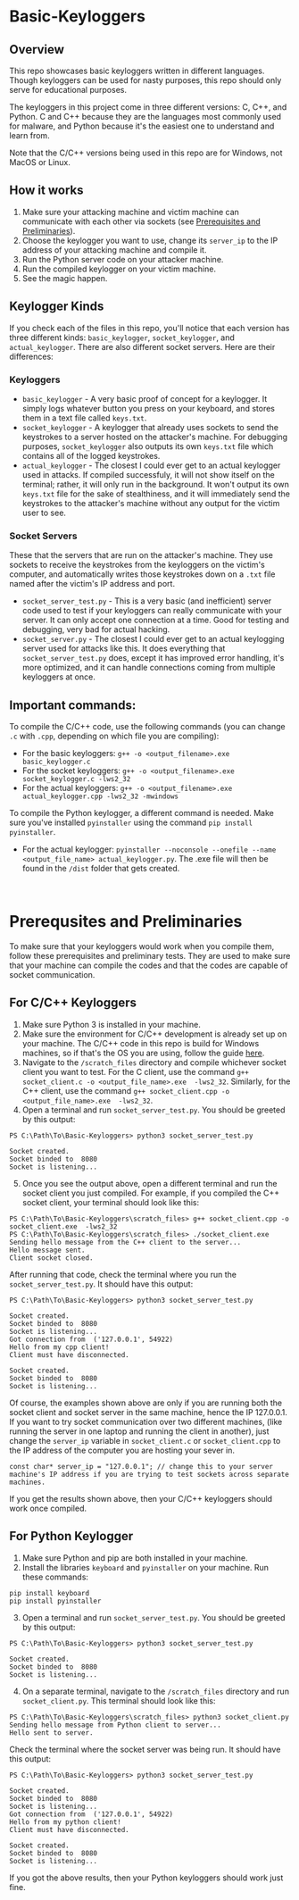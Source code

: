 # Basic-Keyloggers

## Overview
This repo showcases basic keyloggers written in different languages. Though keyloggers can be used for nasty purposes, this repo should only serve for educational purposes.

The keyloggers in this project come in three different versions: C, C++, and Python. C and C++ because they are the languages most commonly used for malware, and Python because it's the easiest one to understand and learn from. 

Note that the C/C++ versions being used in this repo are for Windows, not MacOS or Linux.

## How it works
1. Make sure your attacking machine and victim machine can communicate with each other via sockets (see [Prerequisites and Preliminaries](#section-1)).
2. Choose the keylogger you want to use, change its `server_ip` to the IP address of your attacking machine and compile it.
3. Run the Python server code on your attacker machine.
4. Run the compiled keylogger on your victim machine.
5. See the magic happen.

## Keylogger Kinds

If you check each of the files in this repo, you'll notice that each version has three different kinds: `basic_keylogger`, `socket_keylogger`, and `actual_keylogger`. There are also different socket servers. Here are their differences:
### Keyloggers
* `basic_keylogger` - A very basic proof of concept for a keylogger. It simply logs whatever button you press on your keyboard, and stores them in a text file called `keys.txt`.
* `socket_keylogger` - A keylogger that already uses sockets to send the keystrokes to a server hosted on the attacker's machine. For debugging purposes, `socket_keylogger` also outputs its own `keys.txt` file which contains all of the logged keystrokes.
* `actual_keylogger` - The closest I could ever get to an actual keylogger used in attacks. If compiled successfuly, it will not show itself on the terminal; rather, it will only run in the background. It won't output its own `keys.txt` file for the sake of stealthiness, and it will immediately send the keystrokes to the attacker's machine without any output for the victim user to see.
### Socket Servers
These that the servers that are run on the attacker's machine. They use sockets to receive the keystrokes from the keyloggers on the victim's computer, and automatically writes those keystrokes down on a `.txt` file named after the victim's IP address and port.
* `socket_server_test.py` - This is a very basic (and inefficient) server code used to test if your keyloggers can really communicate with your server. It can only accept one connection at a time. Good for testing and debugging, very bad for actual hacking.
* `socket_server.py` - The closest I could ever get to an actual keylogging server used for attacks like this. It does everything that `socket_server_test.py` does, except it has improved error handling, it's more optimized, and it can handle connections coming from multiple keyloggers at once. 


## Important commands:

To compile the C/C++ code, use the following commands (you can change `.c` with `.cpp`, depending on which file you are compiling):

* For the basic keyloggers: `g++ -o <output_filename>.exe basic_keylogger.c`
* For the socket keyloggers: `g++ -o <output_filename>.exe socket_keylogger.c -lws2_32`
* For the actual keyloggers: `g++ -o <output_filename>.exe actual_keylogger.cpp -lws2_32 -mwindows`

To compile the Python keylogger, a different command is needed. Make sure you've installed `pyinstaller` using the command `pip install pyinstaller`.
* For the actual keylogger: `pyinstaller --noconsole --onefile --name <output_file_name> actual_keylogger.py`. The .exe file will then be found in the `/dist` folder that gets created.

<br/>

# <a name="section-1"></a> Prerequsites and Preliminaries


To make sure that your keyloggers would work when you compile them, follow these prerequisites and preliminary tests. They are used to make sure that your machine can compile the codes and that the codes are capable of socket communication.

## For C/C++ Keyloggers
1. Make sure Python 3 is installed in your machine.
2. Make sure the environment for C/C++ development is already set up on your machine. The C/C++ code in this repo is build for Windows machines, so if that's the OS you are using, follow the guide [here](https://code.visualstudio.com/docs/cpp/config-mingw?fbclid=IwY2xjawG6AfdleHRuA2FlbQIxMAABHSO4WPA2xtDaTKrFsBsA-wPPEC2UcH2cfyFbi2WN0b8scKeCweYNZqBKvw_aem_VmqdFcg02qeJubMOo6dONQ).
3. Navigate to the `/scratch_files` directory and compile whichever socket client you want to test. For the C client, use the command `g++ socket_client.c -o <output_file_name>.exe  -lws2_32`. Similarly, for the C++ client, use the command `g++ socket_client.cpp -o <output_file_name>.exe  -lws2_32`.
4. Open a terminal and run `socket_server_test.py`. You should be greeted by this output:
```
PS C:\Path\To\Basic-Keyloggers> python3 socket_server_test.py

Socket created.
Socket binded to  8080
Socket is listening...
```
5. Once you see the output above, open a different terminal and run the socket client you just compiled. For example, if you compiled the C++ socket client, your terminal should look like this:
```
PS C:\Path\To\Basic-Keyloggers\scratch_files> g++ socket_client.cpp -o socket_client.exe  -lws2_32
PS C:\Path\To\Basic-Keyloggers\scratch_files> ./socket_client.exe
Sending hello message from the C++ client to the server... 
Hello message sent.
Client socket closed.
```
After running that code, check the terminal where you run the `socket_server_test.py`. It should have this output:
```
PS C:\Path\To\Basic-Keyloggers> python3 socket_server_test.py

Socket created.
Socket binded to  8080
Socket is listening...
Got connection from  ('127.0.0.1', 54922)
Hello from my cpp client!
Client must have disconnected.

Socket created.
Socket binded to  8080
Socket is listening...
```
Of course, the examples shown above are only if you are running both the socket client and socket server in the same machine, hence the IP 127.0.0.1. If you want to try socket communication over two different machines, (like running the server in one laptop and running the client in another), just change the `server_ip` variable in `socket_client.c` or `socket_client.cpp` to the IP address of the computer you are hosting your sever in.
```
const char* server_ip = "127.0.0.1"; // change this to your server machine's IP address if you are trying to test sockets across separate machines.
```

If you get the results shown above, then your C/C++ keyloggers should work once compiled.

[comment]: <> (talk about prerequisites next, such as making sure both machines can ping each other, testing the socket scratch files and verifying that socket communications work, attacking your own machine first, and then attacking another machine.)

## For Python Keylogger
1. Make sure Python and pip are both installed in your machine.
2. Install the libraries `keyboard` and `pyinstaller` on your machine. Run these commands:
```
pip install keyboard
pip install pyinstaller
```
3. Open a terminal and run `socket_server_test.py`. You should be greeted by this output:
```
PS C:\Path\To\Basic-Keyloggers> python3 socket_server_test.py

Socket created.
Socket binded to  8080
Socket is listening...
```
4. On a separate terminal, navigate to the `/scratch_files` directory and run `socket_client.py`. This terminal should look like this:
```
PS C:\Path\To\Basic-Keyloggers\scratch_files> python3 socket_client.py
Sending hello message from Python client to server...
Hello sent to server.
```
Check the terminal where the socket server was being run. It should have this output:
```
PS C:\Path\To\Basic-Keyloggers> python3 socket_server_test.py

Socket created.
Socket binded to  8080
Socket is listening...
Got connection from  ('127.0.0.1', 54922)
Hello from my python client!
Client must have disconnected.

Socket created.
Socket binded to  8080
Socket is listening...
```
If you got the above results, then your Python keyloggers should work just fine.